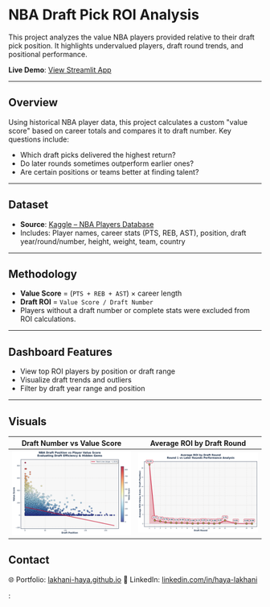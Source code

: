 # NBA Draft Pick ROI Analysis

This project analyzes the value NBA players provided relative to their draft pick position. It highlights undervalued players, draft round trends, and positional performance.

**Live Demo**: [View Streamlit App](https://nba-drafts-roi-analysis-0.streamlit.app/)

---

## Overview

Using historical NBA player data, this project calculates a custom "value score" based on career totals and compares it to draft number. Key questions include:

- Which draft picks delivered the highest return?
- Do later rounds sometimes outperform earlier ones?
- Are certain positions or teams better at finding talent?

---

## Dataset

- **Source**: [Kaggle – NBA Players Database](https://www.kaggle.com/datasets/yagizfiratt/nba-players-database)
- Includes: Player names, career stats (PTS, REB, AST), position, draft year/round/number, height, weight, team, country

---

## Methodology

- **Value Score** = (`PTS + REB + AST`) × career length
- **Draft ROI** = `Value Score / Draft Number`
- Players without a draft number or complete stats were excluded from ROI calculations.

---

## Dashboard Features

- View top ROI players by position or draft range
- Visualize draft trends and outliers
- Filter by draft year range and position

---

## Visuals

| Draft Number vs Value Score                         | Average ROI by Draft Round                    |
|-----------------------------------------------------|-----------------------------------------------|
| ![Draft vs Value](./draft_number_vs_value_score.png) | ![Avg ROI](./avg_roi_by_draft_round.png)       |


## Contact


🌐 Portfolio: [lakhani-haya.github.io](https://lakhani-haya.github.io/) 
🔗 LinkedIn: [linkedin.com/in/haya-lakhani](https://www.linkedin.com/in/haya-lakhani)  

 : 

